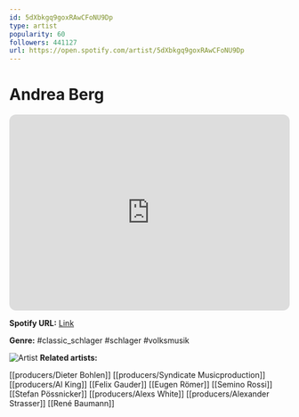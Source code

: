 ```yaml
---
id: 5dXbkgq9goxRAwCFoNU9Dp
type: artist
popularity: 60
followers: 441127
url: https://open.spotify.com/artist/5dXbkgq9goxRAwCFoNU9Dp
---
```

# Andrea Berg

<iframe style="border-radius:12px" src="https://open.spotify.com/embed/artist/5dXbkgq9goxRAwCFoNU9Dp" width="100%" height="352" frameBorder="0" allowfullscreen="" allow="autoplay; clipboard-write; encrypted-media; fullscreen; picture-in-picture" loading="lazy"></iframe>

**Spotify URL:** [Link](https://open.spotify.com/artist/5dXbkgq9goxRAwCFoNU9Dp)

**Genre:**  #classic_schlager #schlager #volksmusik

![Artist](https://i.scdn.co/image/ab6761610000e5eb31ee562a5f419024edeb93b6)
**Related artists:**

[[producers/Dieter Bohlen]]
[[producers/Syndicate Musicproduction]]
[[producers/Al King]]
[[Felix Gauder]]
[[Eugen Römer]]
[[Semino Rossi]]
[[Stefan Pössnicker]]
[[producers/Alexs White]]
[[producers/Alexander Strasser]]
[[René Baumann]]
